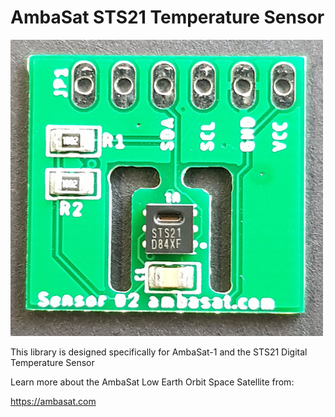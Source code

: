 # AmbaSat STS21 Temperature Sensor 

<img src="assets/ambasat-STS21.jpg?raw=true" width="500px">

This library is designed specifically for AmbaSat-1 and the STS21 Digital Temperature Sensor

Learn more about the AmbaSat Low Earth Orbit Space Satellite from:

https://ambasat.com

